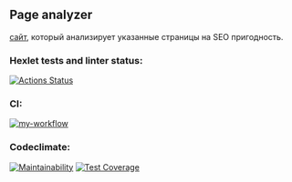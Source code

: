 ## Page analyzer

[cайт](https://page-analyzer-5x8b.onrender.com/), который анализирует указанные страницы на SEO пригодность.

### Hexlet tests and linter status:

[![Actions Status](https://github.com/agsamkin/java-project-72/workflows/hexlet-check/badge.svg)](https://github.com/agsamkin/java-project-72/actions)

### CI:

[![my-workflow](https://github.com/agsamkin/java-project-72/actions/workflows/my-workflow.yml/badge.svg)](https://github.com/agsamkin/java-project-72/actions/workflows/my-workflow.yml)

### Codeclimate:

[![Maintainability](https://api.codeclimate.com/v1/badges/e0ff2a8db4d27580ef61/maintainability)](https://codeclimate.com/github/agsamkin/java-project-72/maintainability)
[![Test Coverage](https://api.codeclimate.com/v1/badges/e0ff2a8db4d27580ef61/test_coverage)](https://codeclimate.com/github/agsamkin/java-project-72/test_coverage)